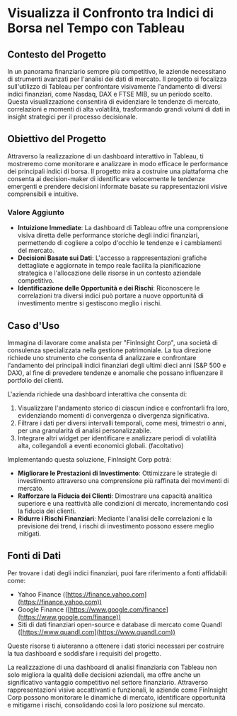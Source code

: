 # Visualizza il Confronto tra Indici di Borsa nel Tempo con Tableau

## Contesto del Progetto

In un panorama finanziario sempre più competitivo, le aziende necessitano di strumenti avanzati per l'analisi dei dati di mercato. Il progetto si focalizza sull'utilizzo di Tableau per confrontare visivamente l'andamento di diversi indici finanziari, come Nasdaq, DAX e FTSE MIB, su un periodo scelto. Questa visualizzazione consentirà di evidenziare le tendenze di mercato, correlazioni e momenti di alta volatilità, trasformando grandi volumi di dati in insight strategici per il processo decisionale.

## Obiettivo del Progetto

Attraverso la realizzazione di un dashboard interattivo in Tableau, ti mostreremo come monitorare e analizzare in modo efficace le performance dei principali indici di borsa. Il progetto mira a costruire una piattaforma che consenta ai decision-maker di identificare velocemente le tendenze emergenti e prendere decisioni informate basate su rappresentazioni visive comprensibili e intuitive.

### Valore Aggiunto

- **Intuizione Immediate**: La dashboard di Tableau offre una comprensione visiva diretta delle performance storiche degli indici finanziari, permettendo di cogliere a colpo d'occhio le tendenze e i cambiamenti del mercato.
- **Decisioni Basate sui Dati**: L'accesso a rappresentazioni grafiche dettagliate e aggiornate in tempo reale facilita la pianificazione strategica e l'allocazione delle risorse in un contesto aziendale competitivo.
- **Identificazione delle Opportunità e dei Rischi**: Riconoscere le correlazioni tra diversi indici può portare a nuove opportunità di investimento mentre si gestiscono meglio i rischi.

## Caso d'Uso

Immagina di lavorare come analista per "FinInsight Corp", una società di consulenza specializzata nella gestione patrimoniale. La tua direzione richiede uno strumento che consenta di analizzare e confrontare l'andamento dei principali indici finanziari degli ultimi dieci anni (S&P 500 e DAX), al fine di prevedere tendenze e anomalie che possano influenzare il portfolio dei clienti.

L'azienda richiede una dashboard interattiva che consenta di:
1. Visualizzare l'andamento storico di ciascun indice e confrontarli fra loro, evidenziando momenti di convergenza o divergenza significativa.
2. Filtrare i dati per diversi intervalli temporali, come mesi, trimestri o anni, per una granularità di analisi personalizzabile.
3. Integrare altri widget per identificare e analizzare periodi di volatilità alta, collegandoli a eventi economici globali. (facoltativo)


Implementando questa soluzione, FinInsight Corp potrà:
- **Migliorare le Prestazioni di Investimento**: Ottimizzare le strategie di investimento attraverso una comprensione più raffinata dei movimenti di mercato.
- **Rafforzare la Fiducia dei Clienti**: Dimostrare una capacità analitica superiore e una reattività alle condizioni di mercato, incrementando così la fiducia dei clienti.
- **Ridurre i Rischi Finanziari**: Mediante l'analisi delle correlazioni e la previsione dei trend, i rischi di investimento possono essere meglio mitigati.

## Fonti di Dati

Per trovare i dati degli indici finanziari, puoi fare riferimento a fonti affidabili come:
- Yahoo Finance ([https://finance.yahoo.com](https://finance.yahoo.com))
- Google Finance ([https://www.google.com/finance](https://www.google.com/finance))
- Siti di dati finanziari open-source e database di mercato come Quandl ([https://www.quandl.com](https://www.quandl.com))

Queste risorse ti aiuteranno a ottenere i dati storici necessari per costruire la tua dashboard e soddisfare i requisiti del progetto.


La realizzazione di una dashboard di analisi finanziaria con Tableau non solo migliora la qualità delle decisioni aziendali, ma offre anche un significativo vantaggio competitivo nel settore finanziario. Attraverso rappresentazioni visive accattivanti e funzionali, le aziende come FinInsight Corp possono monitorare le dinamiche di mercato, identificare opportunità e mitigarne i rischi, consolidando così la loro posizione sul mercato.